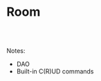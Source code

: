 # Room

<pre>
    <code class="kotlin" data-trim data-noescape data-line-numbers=""><script type="text/template">
@Dao
abstract class BaseballDao {
    @Insert
    abstract suspend fun insertStandings(
        standings: List<TeamStanding>
    )

    @Update
    abstract suspend fun updateStandings(
        standings: List<TeamStanding>
    )

    @Query("SELECT * FROM standings")
    abstract fun getStandings():
        LiveData<List<TeamStanding>>

    ...
}
    </script></code>
</pre>


Notes:
* DAO
* Built-in C(R)UD commands